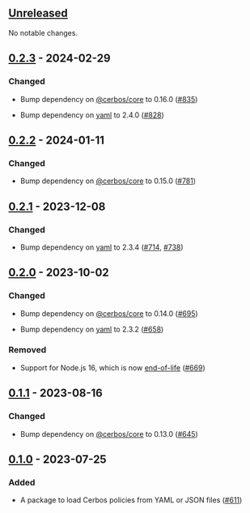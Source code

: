 ## [Unreleased]

No notable changes.

## [0.2.3] - 2024-02-29

### Changed

- Bump dependency on [@cerbos/core] to 0.16.0 ([#835](https://github.com/cerbos/cerbos-sdk-javascript/pull/835))

- Bump dependency on [yaml] to 2.4.0 ([#828](https://github.com/cerbos/cerbos-sdk-javascript/pull/828))

## [0.2.2] - 2024-01-11

### Changed

- Bump dependency on [@cerbos/core] to 0.15.0 ([#781](https://github.com/cerbos/cerbos-sdk-javascript/pull/781))

## [0.2.1] - 2023-12-08

### Changed

- Bump dependency on [yaml] to 2.3.4 ([#714](https://github.com/cerbos/cerbos-sdk-javascript/pull/714), [#738](https://github.com/cerbos/cerbos-sdk-javascript/pull/738))

## [0.2.0] - 2023-10-02

### Changed

- Bump dependency on [@cerbos/core] to 0.14.0 ([#695](https://github.com/cerbos/cerbos-sdk-javascript/pull/695))

- Bump dependency on [yaml] to 2.3.2 ([#658](https://github.com/cerbos/cerbos-sdk-javascript/pull/658))

### Removed

- Support for Node.js 16, which is now [end-of-life][nodejs-eol] ([#669](https://github.com/cerbos/cerbos-sdk-javascript/pull/669))

## [0.1.1] - 2023-08-16

### Changed

- Bump dependency on [@cerbos/core] to 0.13.0 ([#645](https://github.com/cerbos/cerbos-sdk-javascript/pull/645))

## [0.1.0] - 2023-07-25

### Added

- A package to load Cerbos policies from YAML or JSON files ([#611](https://github.com/cerbos/cerbos-sdk-javascript/pull/611))

[unreleased]: https://github.com/cerbos/cerbos-sdk-javascript/compare/@cerbos/files@0.2.3...HEAD
[0.2.3]: https://github.com/cerbos/cerbos-sdk-javascript/compare/@cerbos/files@0.2.2...@cerbos/files@0.2.3
[0.2.2]: https://github.com/cerbos/cerbos-sdk-javascript/compare/@cerbos/files@0.2.1...@cerbos/files@0.2.2
[0.2.1]: https://github.com/cerbos/cerbos-sdk-javascript/compare/@cerbos/files@0.2.0...@cerbos/files@0.2.1
[0.2.0]: https://github.com/cerbos/cerbos-sdk-javascript/compare/@cerbos/files@0.1.1...@cerbos/files@0.2.0
[0.1.1]: https://github.com/cerbos/cerbos-sdk-javascript/compare/@cerbos/files@0.1.0...@cerbos/files@0.1.1
[0.1.0]: https://github.com/cerbos/cerbos-sdk-javascript/compare/ffc411436a2c64e97cd2f5f8789490eb800c3b3d...@cerbos/files@0.1.0
[@cerbos/core]: ../core/README.md
[nodejs-eol]: https://github.com/nodejs/release#end-of-life-releases
[yaml]: https://github.com/eemeli/yaml
